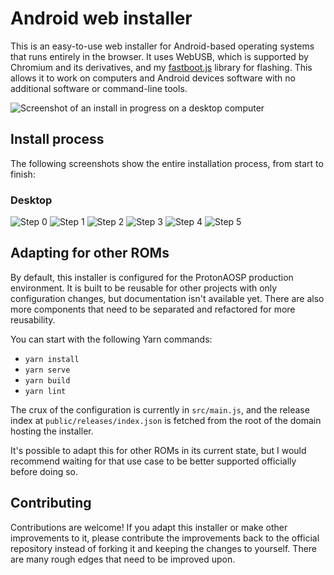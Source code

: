 # Android web installer

This is an easy-to-use web installer for Android-based operating systems that runs entirely in the browser. It uses WebUSB, which is supported by Chromium and its derivatives, and my [fastboot.js](https://github.com/kdrag0n/fastboot.js) library for flashing. This allows it to work on computers and Android devices software with no additional software or command-line tools.

![Screenshot of an install in progress on a desktop computer](https://user-images.githubusercontent.com/7930239/106990006-3f1ab600-6728-11eb-96a8-d1da5c60fbbf.png)

## Install process

The following screenshots show the entire installation process, from start to finish:

### Desktop

![Step 0](https://user-images.githubusercontent.com/7930239/106990511-4098ae00-6729-11eb-9393-7c8381a1a135.png)
![Step 1](https://user-images.githubusercontent.com/7930239/106990512-41314480-6729-11eb-95f0-e5ebd62863c8.png)
![Step 2](https://user-images.githubusercontent.com/7930239/106990517-42627180-6729-11eb-886b-4a7e50a7a780.png)
![Step 3](https://user-images.githubusercontent.com/7930239/106990520-42fb0800-6729-11eb-906a-76a9dd8df301.png)
![Step 4](https://user-images.githubusercontent.com/7930239/106990521-43939e80-6729-11eb-8bfd-fcc9d62e4d0b.png)
![Step 5](https://user-images.githubusercontent.com/7930239/106990523-442c3500-6729-11eb-9bd7-99931ba6224e.png)

## Adapting for other ROMs

By default, this installer is configured for the ProtonAOSP production environment. It is built to be reusable for other projects with only configuration changes, but documentation isn't available yet. There are also more components that need to be separated and refactored for more reusability.

You can start with the following Yarn commands:

- `yarn install`
- `yarn serve`
- `yarn build`
- `yarn lint`

The crux of the configuration is currently in `src/main.js`, and the release index at `public/releases/index.json` is fetched from the root of the domain hosting the installer.

It's possible to adapt this for other ROMs in its current state, but I would recommend waiting for that use case to be better supported officially before doing so.

## Contributing

Contributions are welcome! If you adapt this installer or make other improvements to it, please contribute the improvements back to the official repository instead of forking it and keeping the changes to yourself. There are many rough edges that need to be improved upon.
